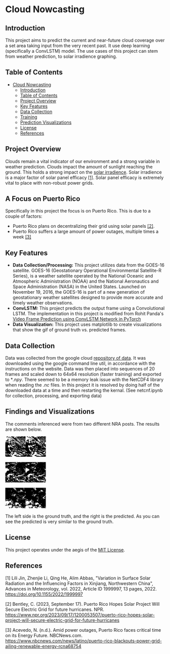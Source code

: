 # Cloud Nowcasting


## Introduction

This project aims to predict the current and near-future cloud coverage over a set area taking input from the very recent past. It use deep learning (specifically a ConvLSTM) model. The use cases of this project can stem from weather prediction, to solar irradience graphing.

## Table of Contents

- [Cloud Nowcasting](#Cloud-Nowcasting)
  - [Introduction](#introduction)
  - [Table of Contents](#table-of-contents)
  - [Project Overview](#project-overview)
  - [Key Features](#key-features)
  - [Data Collection](#data-collection)
  - [Training](#Training)
  - [Prediction Visualizations](#findings-and-visualizations)
  - [License](#license)
  - [References](#References)

## Project Overview

Clouds remain a vital indicator of our environment and a strong variable in weather prediction. Clouds impact the amount of sunlight reaching the ground. This holds a strong impact on the [solar irradience](https://en.wikipedia.org/wiki/Solar_irradiance). Solar irradience is a major factor of solar panel efficacy [[1]](#1). Solar panel efficacy is extremely vital to place with non-robust power grids.

## A Focus on Puerto Rico

Specifically in this project the focus is on Puerto Rico. This is due to a couple of factors:
- Puerto Rico plans on decentralizing their grid using solar panels [[2]](#2).
- Puerto Rico suffers a large amount of power outages, multiple times a week [[3]](#3)

## Key Features

- **Data Collection/Processing:** This project utilizes data from the GOES-16 satellite. GOES-16 (Geostationary Operational Environmental Satellite-R Series), is a weather satellite operated by the National Oceanic and Atmospheric Administration (NOAA) and the National Aeronautics and Space Administration (NASA) in the United States. Launched on November 19, 2016, the GOES-16 is part of a new generation of geostationary weather satellites designed to provide more accurate and timely weather observations.
- **ConvLSTM:** This project predicts the output frame using a Convolutional LSTM. The implementation in this project is modified from Rohit Panda's [Video Frame Prediction using ConvLSTM Network in PyTorch](https://sladewinter.medium.com/video-frame-prediction-using-convlstm-network-in-pytorch-b5210a6ce582)
- **Data Visualization:** This project uses matplotlib to create visualizations that show the gif of ground truth vs. predicted frames.



## Data Collection

Data was collected from the google cloud [repository of data](https://console.cloud.google.com/storage/browser/gcp-public-data-goes-16/ABI-L2-ACMC;tab=objects?pageState=(%22StorageObjectListTable%22:(%22f%22:%22%255B%255D%22))&prefix=&forceOnObjectsSortingFiltering=false). It was downloaded using the google command line util, in accordance with the instructions on the website. Data was then placed into sequences of 20 frames and scaled down to 64x64 resolution (faster training) and exported to **.npy*. There seemed to be a memory leak issue with the NetCDF4 library when reading the *.nc* files. In this project it is resolved by doing half of the downloaded data at a time and then restarting the kernal. (See netcnf.ipynb for collection, processing, and exporting data)

## Findings and Visualizations

The comments inferenced were from two different NRA posts. The results are shown below.

![GIF 1](combined_0.gif)

![GIF 2](combined_1.gif)

![GIF 3](combined_2.gif)

The left side is the ground truth, and the right is the predicted. As you can see the predicted is very similar to the ground truth.


## License

This project operates under the aegis of the [MIT License](LICENSE).

## References

<a id="1"></a>
[1] Lili Jin, Zhenjie Li, Qing He, Alim Abbas, "Variation in Surface Solar Radiation and the Influencing Factors in Xinjiang, Northwestern China", Advances in Meteorology, vol. 2022, Article ID 1999997, 13 pages, 2022. https://doi.org/10.1155/2022/1999997

<a id="2"></a>
[2] Bentley, C. (2023, September 17). Puerto Rico Hopes Solar Project Will Secure Electric Grid for future hurricanes. NPR. https://www.npr.org/2023/09/17/1200053507/puerto-rico-hopes-solar-project-will-secure-electric-grid-for-future-hurricanes 

<a id="4"></a>
[3] Acevedo, N. (n.d.). Amid power outages, Puerto Rico faces critical time on its Energy Future. NBCNews.com. https://www.nbcnews.com/news/latino/puerto-rico-blackouts-power-grid-ailing-renewable-energy-rcna68754 